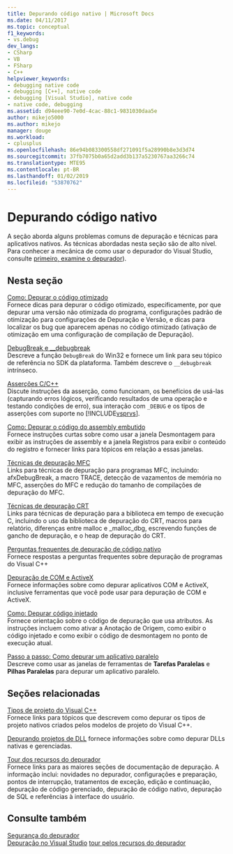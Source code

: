 ```yaml
---
title: Depurando código nativo | Microsoft Docs
ms.date: 04/11/2017
ms.topic: conceptual
f1_keywords:
- vs.debug
dev_langs:
- CSharp
- VB
- FSharp
- C++
helpviewer_keywords:
- debugging native code
- debugging [C++], native code
- debugging [Visual Studio], native code
- native code, debugging
ms.assetid: d94eee90-7e0d-4cac-88c1-9831030daa5e
author: mikejo5000
ms.author: mikejo
manager: douge
ms.workload:
- cplusplus
ms.openlocfilehash: 86e94b083300558df271091f5a28990b8e3d3d74
ms.sourcegitcommit: 37fb7075b0a65d2add3b137a5230767aa3266c74
ms.translationtype: MTE95
ms.contentlocale: pt-BR
ms.lasthandoff: 01/02/2019
ms.locfileid: "53870762"
---
```

# <a name="debugging-native-code"></a>Depurando código nativo
A seção aborda alguns problemas comuns de depuração e técnicas para aplicativos nativos. As técnicas abordadas nesta seção são de alto nível. Para conhecer a mecânica de como usar o depurador do Visual Studio, consulte [primeiro, examine o depurador](../debugger/debugger-feature-tour.md)).  
  
## <a name="in-this-section"></a>Nesta seção  
 [Como: Depurar o código otimizado](../debugger/how-to-debug-optimized-code.md)  
 Fornece dicas para depurar o código otimizado, especificamente, por que depurar uma versão não otimizada do programa, configurações padrão de otimização para configurações de Depuração e Versão, e dicas para localizar os bug que aparecem apenas no código otimizado (ativação de otimização em uma configuração de compilação de Depuração).  
  
 [DebugBreak e __debugbreak](../debugger/debugbreak-and-debugbreak.md)  
 Descreve a função `DebugBreak` do Win32 e fornece um link para seu tópico de referência no SDK da plataforma. Também descreve o `__debugbreak` intrínseco.  
  
 [Asserções C/C++](../debugger/c-cpp-assertions.md)  
 Discute instruções da asserção, como funcionam, os benefícios de usá-las (capturando erros lógicos, verificando resultados de uma operação e testando condições de erro), sua interação com `_DEBUG` e os tipos de asserções com suporte no [!INCLUDE[vsprvs](../code-quality/includes/vsprvs_md.md)].  
  
 [Como: Depurar o código do assembly embutido](../debugger/how-to-debug-inline-assembly-code.md)  
 Fornece instruções curtas sobre como usar a janela Desmontagem para exibir as instruções de assembly e a janela Registros para exibir o conteúdo do registro e fornecer links para tópicos em relação a essas janelas.  
  
 [Técnicas de depuração MFC](../debugger/mfc-debugging-techniques.md)  
 Links para técnicas de depuração para programas MFC, incluindo: afxDebugBreak, a macro TRACE, detecção de vazamentos de memória no MFC, asserções do MFC e redução do tamanho de compilações de depuração do MFC.  
  
 [Técnicas de depuração CRT](../debugger/crt-debugging-techniques.md)  
 Links para técnicas de depuração para a biblioteca em tempo de execução C, incluindo o uso da biblioteca de depuração do CRT, macros para relatório, diferenças entre malloc e _malloc_dbg, escrevendo funções de gancho de depuração, e o heap de depuração do CRT.  
  
 [Perguntas frequentes de depuração de código nativo](../debugger/debugging-native-code-faqs.md)  
 Fornece respostas a perguntas frequentes sobre depuração de programas do Visual C++  
  
 [Depuração de COM e ActiveX](../debugger/com-and-activex-debugging.md)  
 Fornece informações sobre como depurar aplicativos COM e ActiveX, inclusive ferramentas que você pode usar para depuração de COM e ActiveX.  
  
 [Como: Depurar código injetado](../debugger/how-to-debug-injected-code.md)  
 Fornece orientação sobre o código de depuração que usa atributos. As instruções incluem como ativar a Anotação de Origem, como exibir o código injetado e como exibir o código de desmontagem no ponto de execução atual.  
  
 [Passo a passo: Como depurar um aplicativo paralelo](../debugger/walkthrough-debugging-a-parallel-application.md)  
 Descreve como usar as janelas de ferramentas de **Tarefas Paralelas** e **Pilhas Paralelas** para depurar um aplicativo paralelo.  
  
## <a name="related-sections"></a>Seções relacionadas  
 [Tipos de projeto do Visual C++](../debugger/debugging-preparation-visual-cpp-project-types.md)  
 Fornece links para tópicos que descrevem como depurar os tipos de projeto nativos criados pelos modelos de projeto do Visual C++.  

 [Depurando projetos de DLL](../debugger/debugging-dll-projects.md) fornece informações sobre como depurar DLLs nativas e gerenciadas.
  
 [Tour dos recursos do depurador](../debugger/debugger-feature-tour.md)  
 Fornece links para as maiores seções de documentação de depuração. A informação inclui: novidades no depurador, configurações e preparação, pontos de interrupção, tratamentos de exceção, edição e continuação, depuração de código gerenciado, depuração de código nativo, depuração de SQL e referências à interface do usuário.  
  
## <a name="see-also"></a>Consulte também  
 [Segurança do depurador](../debugger/debugger-security.md)  
 [Depuração no Visual Studio](../debugger/index.md) [tour pelos recursos do depurador](../debugger/debugger-feature-tour.md)